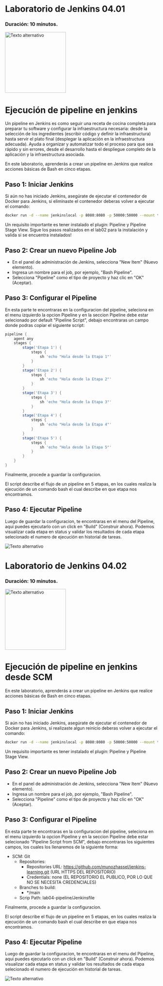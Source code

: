  # Laboratorio de Jenkins 04.01
### Duración: 10 minutos.
<img src="https://www.jenkins.io/images/logos/plumber/plumber.png" alt="Texto alternativo" width="200"/>

# Ejecución de pipeline en jenkins

Un pipeline en Jenkins es como seguir una receta de cocina completa para preparar tu software y configurar la infraestructura necesaria: desde la selección de los ingredientes (escribir código y definir la infraestructura) hasta servir el plato final (desplegar la aplicación en la infraestructura adecuada). Ayuda a organizar y automatizar todo el proceso para que sea rápido y sin errores, desde el desarrollo hasta el despliegue completo de la aplicación y la infraestructura asociada.

En este laboratorio, aprenderás a crear un pipeline en Jenkins que realice acciones básicas de Bash en cinco etapas.

## Paso 1: Iniciar Jenkins

Si aún no has iniciado Jenkins, asegúrate de ejecutar el contenedor de Docker para Jenkins, si eliminaste el contenedor deberas volver a ejecutar el comando:

```bash
docker run -d --name jenkinslocal -p 8080:8080 -p 50000:50000 --mount type=volume,src=jenkinsvl,dst=/var/jenkins_home jenkins/jenkins
```

Un requisito importante es tener instalado el plugin: Pipeline y Pipeline Stage View. Sigue los pasos realizados en el lab02 para la instalación y valida si se encuentra instalados!

## Paso 2: Crear un nuevo Pipeline Job

- En el panel de administración de Jenkins, selecciona "New Item" (Nuevo elemento).
- Ingresa un nombre para el job, por ejemplo, "Bash Pipeline".
- Selecciona "Pipeline" como el tipo de proyecto y haz clic en "OK" (Aceptar).

## Paso 3: Configurar el Pipeline

En esta parte te encontraras en la configuracion del pipeline, seleciona en el menu izquierdo la opcion Pipeline y en la seccion Pipeline debe estar selecionado por default "Pipeline Script", debajo encontraras un campo donde podras copiar el siguiente script:

```groovy
pipeline {
    agent any
    stages {
        stage('Etapa 1') {
            steps {
                sh 'echo "Hola desde la Etapa 1"'
            }
        }
        stage('Etapa 2') {
            steps {
                sh 'echo "Hola desde la Etapa 2"'
            }
        }
        stage('Etapa 3') {
            steps {
                sh 'echo "Hola desde la Etapa 3"'
            }
        }
        stage('Etapa 4') {
            steps {
                sh 'echo "Hola desde la Etapa 4"'
            }
        }
        stage('Etapa 5') {
            steps {
                sh 'echo "Hola desde la Etapa 5"'
            }
        }
    }
}

```

Finalmente, procede a guardar la configuracion.

El script describe el flujo de un pipeline en 5 etapas, en los cuales realiza la ejecución de un comando bash el cual describe en que etapa nos encontramos.

## Paso 4: Ejecutar Pipeline

Luego de guardar la configuracion, te encontraras en el menu del Pipeline, aqui puedes ejecutarlo con un click en "Build" (Construir ahora). Podemos visualizar cada etapa en status y validar los resultados de cada etapa selecionado el numero de ejecución en historial de tareas.

<img src="https://github.com/munozhassel/jenkins-learning/blob/main/img/jenkins-lab04.1-SCRIPT.png" alt="Texto alternativo">

# Laboratorio de Jenkins 04.02
### Duración: 10 minutos.
<img src="https://www.jenkins.io/images/logos/nerd/256.png" alt="Texto alternativo" width="200"/>

# Ejecución de pipeline en jenkins desde SCM

En este laboratorio, aprenderás a crear un pipeline en Jenkins que realice acciones básicas de Bash en cinco etapas.

## Paso 1: Iniciar Jenkins

Si aún no has iniciado Jenkins, asegúrate de ejecutar el contenedor de Docker para Jenkins, si realizaste algun reinicio deberas volver a ejecutar el comando:

```bash
docker run -d --name jenkinslocal -p 8080:8080 -p 50000:50000 --mount type=volume,src=jenkinsvl,dst=/var/jenkins_home jenkins/jenkins
```

Un requisito importante es tener instalado el plugin: Pipeline y Pipeline Stage View.

## Paso 2: Crear un nuevo Pipeline Job

- En el panel de administración de Jenkins, selecciona "New Item" (Nuevo elemento).
- Ingresa un nombre para el job, por ejemplo, "Bash Pipeline".
- Selecciona "Pipeline" como el tipo de proyecto y haz clic en "OK" (Aceptar).

## Paso 3: Configurar el Pipeline

En esta parte te encontraras en la configuracion del pipeline, seleciona en el menu izquierdo la opcion Pipeline y en la seccion Pipeline debe estar selecionado "Pipeline Script from SCM", debajo encontraras los siguientes campos, los cuales los llenaremos de la siguiente forma:

- SCM: Git
  - Repositories:
    - Repositories URL: https://github.com/munozhassel/jenkins-learning.git (URL HTTPS DEL REPOSITORIO)
    - Credentials: none (EL REPOSITORIO EL PUBLICO, POR LO QUE NO SE NECESITA CREDENCIALES)
  - Branches to build:
    - */main
  - Scrip Path: lab04-pipeline/Jenkinsfile

Finalmente, procede a guardar la configuracion.

El script describe el flujo de un pipeline en 5 etapas, en los cuales realiza la ejecución de un comando bash el cual describe en que etapa nos encontramos.

## Paso 4: Ejecutar Pipeline

Luego de guardar la configuracion, te encontraras en el menu del Pipeline, aqui puedes ejecutarlo con un click en "Build" (Construir ahora). Podemos visualizar cada etapa en status y validar los resultados de cada etapa selecionado el numero de ejecución en historial de tareas.

<img src="https://github.com/munozhassel/jenkins-learning/blob/main/img/jenkins-lab04.2-SCM.png" alt="Texto alternativo">
